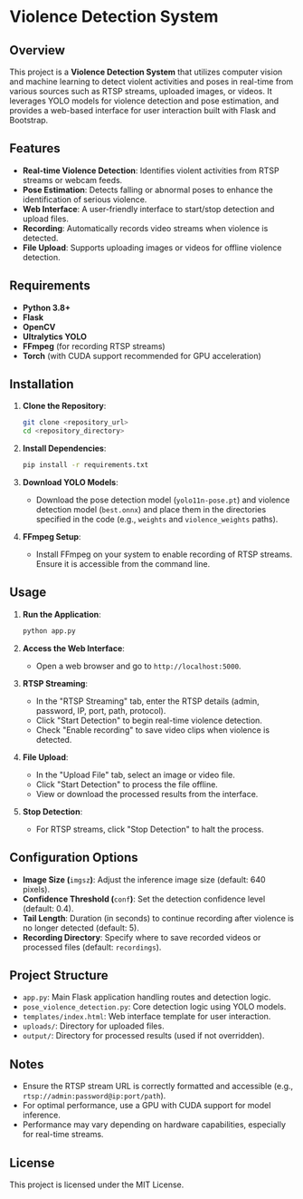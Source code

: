 # Violence Detection System

## Overview

This project is a **Violence Detection System** that utilizes computer vision and machine learning to detect violent activities and poses in real-time from various sources such as RTSP streams, uploaded images, or videos. It leverages YOLO models for violence detection and pose estimation, and provides a web-based interface for user interaction built with Flask and Bootstrap.

## Features

- **Real-time Violence Detection**: Identifies violent activities from RTSP streams or webcam feeds.
- **Pose Estimation**: Detects falling or abnormal poses to enhance the identification of serious violence.
- **Web Interface**: A user-friendly interface to start/stop detection and upload files.
- **Recording**: Automatically records video streams when violence is detected.
- **File Upload**: Supports uploading images or videos for offline violence detection.

## Requirements

- **Python 3.8+**
- **Flask**
- **OpenCV**
- **Ultralytics YOLO**
- **FFmpeg** (for recording RTSP streams)
- **Torch** (with CUDA support recommended for GPU acceleration)

## Installation

1. **Clone the Repository**:

   ```bash
   git clone <repository_url>
   cd <repository_directory>
   ```

2. **Install Dependencies**:

   ```bash
   pip install -r requirements.txt
   ```

3. **Download YOLO Models**:

   - Download the pose detection model (`yolo11n-pose.pt`) and violence detection model (`best.onnx`) and place them in the directories specified in the code (e.g., `weights` and `violence_weights` paths).

4. **FFmpeg Setup**:

   - Install FFmpeg on your system to enable recording of RTSP streams. Ensure it is accessible from the command line.

## Usage

1. **Run the Application**:

   ```bash
   python app.py
   ```

2. **Access the Web Interface**:

   - Open a web browser and go to `http://localhost:5000`.

3. **RTSP Streaming**:

   - In the "RTSP Streaming" tab, enter the RTSP details (admin, password, IP, port, path, protocol).
   - Click "Start Detection" to begin real-time violence detection.
   - Check "Enable recording" to save video clips when violence is detected.

4. **File Upload**:

   - In the "Upload File" tab, select an image or video file.
   - Click "Start Detection" to process the file offline.
   - View or download the processed results from the interface.

5. **Stop Detection**:

   - For RTSP streams, click "Stop Detection" to halt the process.

## Configuration Options

- **Image Size (**`imgsz`**)**: Adjust the inference image size (default: 640 pixels).
- **Confidence Threshold (**`conf`**)**: Set the detection confidence level (default: 0.4).
- **Tail Length**: Duration (in seconds) to continue recording after violence is no longer detected (default: 5).
- **Recording Directory**: Specify where to save recorded videos or processed files (default: `recordings`).

## Project Structure

- `app.py`: Main Flask application handling routes and detection logic.
- `pose_violence_detection.py`: Core detection logic using YOLO models.
- `templates/index.html`: Web interface template for user interaction.
- `uploads/`: Directory for uploaded files.
- `output/`: Directory for processed results (used if not overridden).

## Notes

- Ensure the RTSP stream URL is correctly formatted and accessible (e.g., `rtsp://admin:password@ip:port/path`).
- For optimal performance, use a GPU with CUDA support for model inference.
- Performance may vary depending on hardware capabilities, especially for real-time streams.

## License

This project is licensed under the MIT License.
